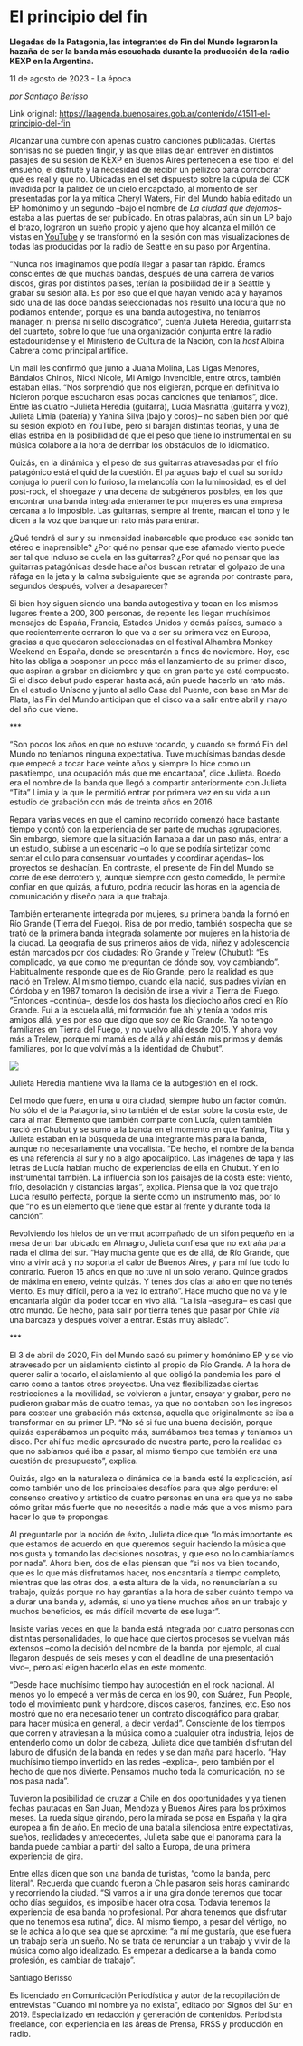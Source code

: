 # El principio del fin

**Llegadas de la Patagonia, las integrantes de Fin del Mundo lograron la hazaña de ser la banda más escuchada durante la producción de la radio KEXP en la Argentina.**

11 de agosto de 2023 - La época

_por Santiago Berisso_

Link original: https://laagenda.buenosaires.gob.ar/contenido/41511-el-principio-del-fin



Alcanzar una cumbre con apenas cuatro canciones publicadas. Ciertas sonrisas no se pueden fingir, y las que ellas dejan entrever en distintos pasajes de su sesión de KEXP en Buenos Aires pertenecen a ese tipo: el del ensueño, el disfrute y la necesidad de recibir un pellizco para corroborar qué es real y que no. Ubicadas en el set dispuesto sobre la cúpula del CCK invadida por la palidez de un cielo encapotado, al momento de ser presentadas por la ya mítica Cheryl Waters, Fin del Mundo había editado un EP homónimo y un segundo –bajo el nombre de *La ciudad que dejamos*– estaba a las puertas de ser publicado. En otras palabras, aún sin un LP bajo el brazo, lograron un sueño propio y ajeno que hoy alcanza el millón de vistas en [YouTube](https://youtu.be/EpXIt_7uso8) y se transformó en la sesión con más visualizaciones de todas las producidas por la radio de Seattle en su paso por Argentina.




“Nunca nos imaginamos que podía llegar a pasar tan rápido. Éramos conscientes de que muchas bandas, después de una carrera de varios discos, giras por distintos países, tenían la posibilidad de ir a Seattle y grabar su sesión allá. Es por eso que el que hayan venido acá y hayamos sido una de las doce bandas seleccionadas nos resultó una locura que no podíamos entender, porque es una banda autogestiva, no teníamos manager, ni prensa ni sello discográfico”, cuenta Julieta Heredia, guitarrista del cuarteto, sobre lo que fue una organización conjunta entre la radio estadounidense y el Ministerio de Cultura de la Nación, con la *host* Albina Cabrera como principal artífice.




Un mail les confirmó que junto a Juana Molina, Las Ligas Menores, Bándalos Chinos, Nicki Nicole, Mi Amigo Invencible, entre otros, también estaban ellas. “Nos sorprendió que nos eligieran, porque en definitiva lo hicieron porque escucharon esas pocas canciones que teníamos”, dice. Entre las cuatro –Julieta Heredia (guitarra), Lucía Masnatta (guitarra y voz), Julieta Limia (batería) y Yanina Silva (bajo y coros)– no saben bien por qué su sesión explotó en YouTube, pero sí barajan distintas teorías, y una de ellas estriba en la posibilidad de que el peso que tiene lo instrumental en su música colabore a la hora de derribar los obstáculos de lo idiomático.




Quizás, en la dinámica y el peso de sus guitarras atravesadas por el frío patagónico está el quid de la cuestión. El paraguas bajo el cual su sonido conjuga lo pueril con lo furioso, la melancolía con la luminosidad, es el del post-rock, el shoegaze y una decena de subgéneros posibles, en los que encontrar una banda integrada enteramente por mujeres es una empresa cercana a lo imposible. Las guitarras, siempre al frente, marcan el tono y le dicen a la voz que banque un rato más para entrar.




¿Qué tendrá el sur y su inmensidad inabarcable que produce ese sonido tan etéreo e inaprensible? ¿Por qué no pensar que ese afamado viento puede ser tal que incluso se cuela en las guitarras? ¿Por qué no pensar que las guitarras patagónicas desde hace años buscan retratar el golpazo de una ráfaga en la jeta y la calma subsiguiente que se agranda por contraste para, segundos después, volver a desaparecer?




Si bien hoy siguen siendo una banda autogestiva y tocan en los mismos lugares frente a 200, 300 personas, de repente les llegan muchísimos mensajes de España, Francia, Estados Unidos y demás países, sumado a que recientemente cerraron lo que va a ser su primera vez en Europa, gracias a que quedaron seleccionadas en el festival Alhambra Monkey Weekend en España, donde se presentarán a fines de noviembre. Hoy, ese hito las obliga a posponer un poco más el lanzamiento de su primer disco, que aspiran a grabar en diciembre y que en gran parte ya está compuesto. Si el disco debut pudo esperar hasta acá, aún puede hacerlo un rato más. En el estudio Unísono y junto al sello Casa del Puente, con base en Mar del Plata, las Fin del Mundo anticipan que el disco va a salir entre abril y mayo del año que viene.




\*\*\*




“Son pocos los años en que no estuve tocando, y cuando se formó Fin del Mundo no teníamos ninguna expectativa. Tuve muchísimas bandas desde que empecé a tocar hace veinte años y siempre lo hice como un pasatiempo, una ocupación más que me encantaba”, dice Julieta. Boedo era el nombre de la banda que llegó a compartir anteriormente con Julieta “Tita” Limia y la que le permitió entrar por primera vez en su vida a un estudio de grabación con más de treinta años en 2016.




Repara varias veces en que el camino recorrido comenzó hace bastante tiempo y contó con la experiencia de ser parte de muchas agrupaciones. Sin embargo, siempre que la situación llamaba a dar un paso más, entrar a un estudio, subirse a un escenario –o lo que se podría sintetizar como sentar el culo para consensuar voluntades y coordinar agendas– los proyectos se deshacían. En contraste, el presente de Fin del Mundo se corre de ese derrotero y, aunque siempre con gesto comedido, le permite confiar en que quizás, a futuro, podría reducir las horas en la agencia de comunicación y diseño para la que trabaja.




También enteramente integrada por mujeres, su primera banda la formó en Río Grande (Tierra del Fuego). Risa de por medio, también sospecha que se trató de la primera banda integrada solamente por mujeres en la historia de la ciudad. La geografía de sus primeros años de vida, niñez y adolescencia están marcados por dos ciudades: Río Grande y Trelew (Chubut): “Es complicado, ya que como me preguntan de dónde soy, voy cambiando”. Habitualmente responde que es de Río Grande, pero la realidad es que nació en Trelew. Al mismo tiempo, cuando ella nació, sus padres vivían en Córdoba y en 1987 tomaron la decisión de irse a vivir a Tierra del Fuego. “Entonces –continúa–, desde los dos hasta los dieciocho años crecí en Río Grande. Fui a la escuela allá, mi formación fue ahí y tenía a todos mis amigos allá, y es por eso que digo que soy de Río Grande. Ya no tengo familiares en Tierra del Fuego, y no vuelvo allá desde 2015. Y ahora voy más a Trelew, porque mi mamá es de allá y ahí están mis primos y demás familiares, por lo que volví más a la identidad de Chubut”.




![](https://cdn.feater.me/files/images/2573978/e27f745c-5a20-41b2-b5fc-65cb3852858a.jpg)




Julieta Heredia mantiene viva la llama de la autogestión en el rock.




Del modo que fuere, en una u otra ciudad, siempre hubo un factor común. No sólo el de la Patagonia, sino también el de estar sobre la costa este, de cara al mar. Elemento que también comparte con Lucía, quien también nació en Chubut y se sumó a la banda en el momento en que Yanina, Tita y Julieta estaban en la búsqueda de una integrante más para la banda, aunque no necesariamente una vocalista. “De hecho, el nombre de la banda es una referencia al sur y no a algo apocalíptico. Las imágenes de tapa y las letras de Lucía hablan mucho de experiencias de ella en Chubut. Y en lo instrumental también. La influencia son los paisajes de la costa este: viento, frío, desolación y distancias largas”, explica. Piensa que la voz que trajo Lucía resultó perfecta, porque la siente como un instrumento más, por lo que “no es un elemento que tiene que estar al frente y durante toda la canción”.




Revolviendo los hielos de un vermut acompañado de un sifón pequeño en la mesa de un bar ubicado en Almagro, Julieta confiesa que no extraña para nada el clima del sur. “Hay mucha gente que es de allá, de Río Grande, que vino a vivir acá y no soporta el calor de Buenos Aires, y para mí fue todo lo contrario. Fueron 16 años en que no tuve ni un solo verano. Quince grados de máxima en enero, veinte quizás. Y tenés dos días al año en que no tenés viento. Es muy difícil, pero a la vez lo extraño”. Hace mucho que no va y le encantaría algún día poder tocar en vivo allá. “La isla –asegura– es casi que otro mundo. De hecho, para salir por tierra tenés que pasar por Chile vía una barcaza y después volver a entrar. Estás muy aislado”.




\*\*\*




El 3 de abril de 2020, Fin del Mundo sacó su primer y homónimo EP y se vio atravesado por un aislamiento distinto al propio de Río Grande. A la hora de querer salir a tocarlo, el aislamiento al que obligó la pandemia les paró el carro como a tantos otros proyectos. Una vez flexibilizadas ciertas restricciones a la movilidad, se volvieron a juntar, ensayar y grabar, pero no pudieron grabar más de cuatro temas, ya que no contaban con los ingresos para costear una grabación más extensa, aquella que originalmente se iba a transformar en su primer LP. “No sé si fue una buena decisión, porque quizás esperábamos un poquito más, sumábamos tres temas y teníamos un disco. Por ahí fue medio apresurado de nuestra parte, pero la realidad es que no sabíamos qué iba a pasar, al mismo tiempo que también era una cuestión de presupuesto”, explica.




Quizás, algo en la naturaleza o dinámica de la banda esté la explicación, así como también uno de los principales desafíos para que algo perdure: el consenso creativo y artístico de cuatro personas en una era que ya no sabe cómo gritar más fuerte que no necesitás a nadie más que a vos mismo para hacer lo que te propongas.




Al preguntarle por la noción de éxito, Julieta dice que “lo más importante es que estamos de acuerdo en que queremos seguir haciendo la música que nos gusta y tomando las decisiones nosotras, y que eso no lo cambiaríamos por nada”. Ahora bien, dos de ellas piensan que “si nos va bien tocando, que es lo que más disfrutamos hacer, nos encantaría a tiempo completo, mientras que las otras dos, a esta altura de la vida, no renunciarían a su trabajo, quizás porque no hay garantías a la hora de saber cuánto tiempo va a durar una banda y, además, si uno ya tiene muchos años en un trabajo y muchos beneficios, es más difícil moverte de ese lugar”.




Insiste varias veces en que la banda está integrada por cuatro personas con distintas personalidades, lo que hace que ciertos procesos se vuelvan más extensos –como la decisión del nombre de la banda, por ejemplo, al cual llegaron después de seis meses y con el deadline de una presentación vivo–, pero así eligen hacerlo ellas en este momento.




“Desde hace muchísimo tiempo hay autogestión en el rock nacional. Al menos yo lo empecé a ver más de cerca en los 90, con Suárez, Fun People, todo el movimiento punk y hardcore, discos caseros, fanzines, etc. Eso nos mostró que no era necesario tener un contrato discográfico para grabar, para hacer música en general, a decir verdad”. Consciente de los tiempos que corren y atraviesan a la música como a cualquier otra industria, lejos de entenderlo como un dolor de cabeza, Julieta dice que también disfrutan del laburo de difusión de la banda en redes y se dan maña para hacerlo. “Hay muchísimo tiempo invertido en las redes –explica–, pero también por el hecho de que nos divierte. Pensamos mucho toda la comunicación, no se nos pasa nada”.




Tuvieron la posibilidad de cruzar a Chile en dos oportunidades y ya tienen fechas pautadas en San Juan, Mendoza y Buenos Aires para los próximos meses. La rueda sigue girando, pero la mirada se posa en España y la gira europea a fin de año. En medio de una batalla silenciosa entre expectativas, sueños, realidades y antecedentes, Julieta sabe que el panorama para la banda puede cambiar a partir del salto a Europa, de una primera experiencia de gira.




Entre ellas dicen que son una banda de turistas, “como la banda, pero literal”. Recuerda que cuando fueron a Chile pasaron seis horas caminando y recorriendo la ciudad. “Si vamos a ir una gira donde tenemos que tocar ocho días seguidos, es imposible hacer otra cosa. Todavía tenemos la experiencia de esa banda no profesional. Por ahora tenemos que disfrutar que no tenemos esa rutina”, dice. Al mismo tiempo, a pesar del vértigo, no se le achica a lo que sea que se aproxime: “a mí me gustaría, que ese fuera un trabajo sería un sueño. No se trata de renunciar a un trabajo y vivir de la música como algo idealizado. Es empezar a dedicarse a la banda como profesión, es cambiar de trabajo”.




Santiago Berisso




Es licenciado en Comunicación Periodística y autor de la recopilación de entrevistas "Cuando mi nombre ya no exista", editado por Signos del Sur en 2019. Especializado en redacción y generación de contenidos. Periodista freelance, con experiencia en las áreas de Prensa, RRSS y producción en radio.



